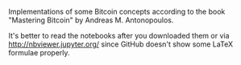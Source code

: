Implementations of some Bitcoin concepts according to the book "Mastering Bitcoin" by Andreas M. Antonopoulos.

It's better to read the notebooks after you downloaded them or via http://nbviewer.jupyter.org/ since GitHub doesn't show some LaTeX formulae properly.
